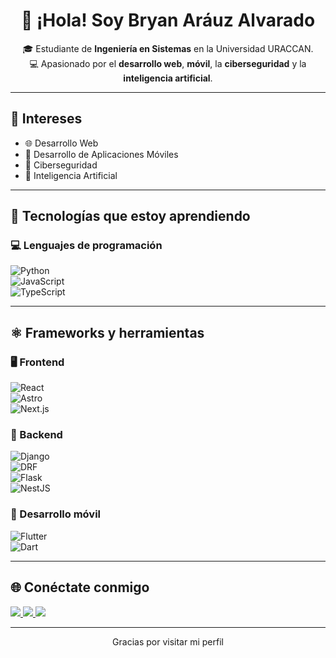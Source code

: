 <h1 align="center">👋 ¡Hola! Soy Bryan Aráuz Alvarado</h1>

<p align="center">
🎓 Estudiante de <strong>Ingeniería en Sistemas</strong> en la Universidad URACCAN. <br/>
💻 Apasionado por el <strong>desarrollo web</strong>, <strong>móvil</strong>, la <strong>ciberseguridad</strong> y la <strong>inteligencia artificial</strong>.
</p>

---

## 👀 Intereses

- 🌐 Desarrollo Web  
- 📱 Desarrollo de Aplicaciones Móviles  
- 🔐 Ciberseguridad  
- 🤖 Inteligencia Artificial

---

## 🌱 Tecnologías que estoy aprendiendo

### 💻 Lenguajes de programación

![Python](https://img.shields.io/badge/Python-3776AB?style=for-the-badge&logo=python&logoColor=white)  
![JavaScript](https://img.shields.io/badge/JavaScript-F7DF1E?style=for-the-badge&logo=javascript&logoColor=black)  
![TypeScript](https://img.shields.io/badge/TypeScript-3178C6?style=for-the-badge&logo=typescript&logoColor=white)

---

## ⚛️ Frameworks y herramientas

### 🖥️ Frontend

![React](https://img.shields.io/badge/React-20232A?style=for-the-badge&logo=react&logoColor=61DAFB)  
![Astro](https://img.shields.io/badge/Astro-000000?style=for-the-badge&logo=astro&logoColor=white)  
![Next.js](https://img.shields.io/badge/Next.js-000000?style=for-the-badge&logo=nextdotjs&logoColor=white)

### 🔧 Backend

![Django](https://img.shields.io/badge/Django-092E20?style=for-the-badge&logo=django&logoColor=white)  
![DRF](https://img.shields.io/badge/Django%20REST-ff1709?style=for-the-badge&logo=django&logoColor=white)  
![Flask](https://img.shields.io/badge/Flask-000000?style=for-the-badge&logo=flask&logoColor=white)  
![NestJS](https://img.shields.io/badge/NestJS-E0234E?style=for-the-badge&logo=nestjs&logoColor=white)

### 📱 Desarrollo móvil

![Flutter](https://img.shields.io/badge/Flutter-02569B?style=for-the-badge&logo=flutter&logoColor=white)  
![Dart](https://img.shields.io/badge/Dart-0175C2?style=for-the-badge&logo=dart&logoColor=white)

---

## 🌐 Conéctate conmigo

<p align="left">
  <a href="https://github.com/Bryan18-Alvarado" target="_blank">
    <img src="https://img.shields.io/badge/GitHub-181717?style=for-the-badge&logo=github&logoColor=white" />
  </a>
  <a href="https://www.linkedin.com/in/tu_usuario" target="_blank">
    <img src="https://img.shields.io/badge/LinkedIn-0A66C2?style=for-the-badge&logo=linkedin&logoColor=white" />
  </a>
  <a href="mailto:tuemail@ejemplo.com" target="_blank">
    <img src="https://img.shields.io/badge/Email-D14836?style=for-the-badge&logo=gmail&logoColor=white" />
  </a>
</p>

---

<p align="center">Gracias por visitar mi perfil</p>
